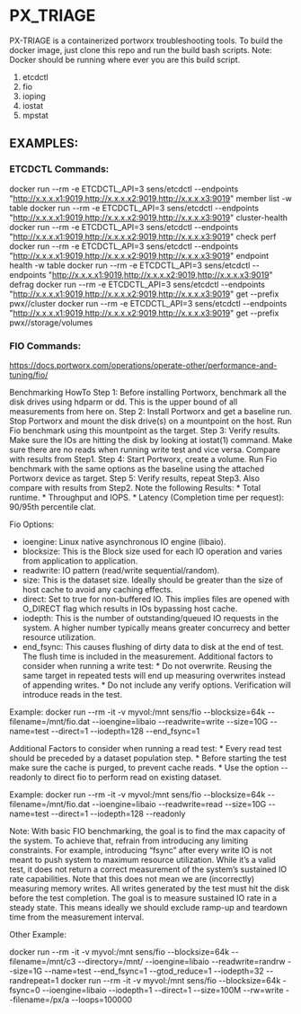 # PX_TRIAGE

PX-TRIAGE is a containerized portworx troubleshooting tools. To build the docker image, just clone this repo and run the build bash scripts. Note: Docker should be running where ever you are this build script. 

1. etcdctl
2. fio
3. ioping
4. iostat
5. mpstat

## EXAMPLES:

### ETCDCTL Commands:
docker run --rm -e ETCDCTL_API=3 sens/etcdctl --endpoints "http://x.x.x.x1:9019,http://x.x.x.x2:9019,http://x.x.x.x3:9019" member list -w table
docker run --rm -e ETCDCTL_API=3 sens/etcdctl --endpoints "http://x.x.x.x1:9019,http://x.x.x.x2:9019,http://x.x.x.x3:9019" cluster-health
docker run --rm -e ETCDCTL_API=3 sens/etcdctl --endpoints "http://x.x.x.x1:9019,http://x.x.x.x2:9019,http://x.x.x.x3:9019" check perf
docker run --rm -e ETCDCTL_API=3 sens/etcdctl --endpoints "http://x.x.x.x1:9019,http://x.x.x.x2:9019,http://x.x.x.x3:9019" endpoint health -w table
docker run --rm -e ETCDCTL_API=3 sens/etcdctl --endpoints "http://x.x.x.x1:9019,http://x.x.x.x2:9019,http://x.x.x.x3:9019" defrag
docker run --rm -e ETCDCTL_API=3 sens/etcdctl --endpoints "http://x.x.x.x1:9019,http://x.x.x.x2:9019,http://x.x.x.x3:9019" get --prefix pwx/<cluster-id>/cluster
docker run --rm -e ETCDCTL_API=3 sens/etcdctl --endpoints "http://x.x.x.x1:9019,http://x.x.x.x2:9019,http://x.x.x.x3:9019" get --prefix pwx/<cluster-id>/storage/volumes

### FIO Commands:

https://docs.portworx.com/operations/operate-other/performance-and-tuning/fio/


Benchmarking HowTo
Step 1: Before installing Portworx, benchmark all the disk drives using hdparm or dd. This is the upper bound of all measurements from here on.
Step 2: Install Portworx and get a baseline run. Stop Portworx and mount the disk drive(s) on a mountpoint on the host. Run Fio benchmark using this mountpoint as the target.
Step 3: Verify results. Make sure the IOs are hitting the disk by looking at iostat(1) command. Make sure there are no reads when running write test and vice versa. Compare with results from Step1.
Step 4: Start Portworx, create a volume. Run Fio benchmark with the same options as the baseline using the attached Portworx device as target.
Step 5: Verify results, repeat Step3. Also compare with results from Step2.
Note the following Results: * Total runtime. * Throughput and IOPS. * Latency (Completion time per request): 90/95th percentile clat.

Fio Options:

* ioengine: Linux native asynchronous IO engine (libaio).
* blocksize: This is the Block size used for each IO operation and varies from application to application.
* readwrite: IO pattern (read/write sequential/random).
* size: This is the dataset size. Ideally should be greater than the size of host cache to avoid any caching effects.
* direct: Set to true for non-buffered IO. This implies files are opened with O_DIRECT flag which results in IOs bypassing host cache.
* iodepth: This is the number of outstanding/queued IO requests in the system. A higher number typically means greater concurrecy and better resource utilization.
* end_fsync: This causes flushing of dirty data to disk at the end of test. The flush time is included in the measurement.
Additional factors to consider when running a write test: * Do not overwrite. Reusing the same target in repeated tests will end up measuring overwrites instead of appending writes. * Do not include any verify options. Verification will introduce reads in the test.

Example:
docker run --rm -it -v myvol:/mnt sens/fio --blocksize=64k --filename=/mnt/fio.dat --ioengine=libaio --readwrite=write --size=10G --name=test --direct=1 --iodepth=128 --end_fsync=1

Additional Factors to consider when running a read test: * Every read test should be preceded by a dataset population step. * Before starting the test make sure the cache is purged, to prevent cache reads. * Use the option --readonly to direct fio to perform read on existing dataset.

Example:
docker run --rm -it -v myvol:/mnt sens/fio  --blocksize=64k --filename=/mnt/fio.dat --ioengine=libaio --readwrite=read --size=10G --name=test --direct=1 --iodepth=128 --readonly

Note: With basic FIO benchmarking, the goal is to find the max capacity of the system. To achieve that, refrain from introducing any limiting constraints. For example, introducing “fsync” after every write IO is not meant to push system to maximum resource utilization. While it’s a valid test, it does not return a correct measurement of the system’s sustained IO rate capabilities. Note that this does not mean we are (incorrectly) measuring memory writes. All writes generated by the test must hit the disk before the test completion. The goal is to measure sustained IO rate in a steady state. This means ideally we should exclude ramp-up and teardown time from the measurement interval.

Other Example:

docker run --rm -it -v myvol:/mnt sens/fio --blocksize=64k --filename=/mnt/c3 --directory=/mnt/ --ioengine=libaio --readwrite=randrw --size=1G --name=test --end_fsync=1 --gtod_reduce=1 --iodepth=32 --randrepeat=1
docker run --rm -it -v myvol:/mnt sens/fio --blocksize=64k -fsync=0 --ioengine=libaio --iodepth=1 --direct=1 --size=100M --rw=write --filename=/px/a --loops=100000


